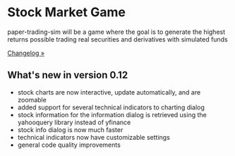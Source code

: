 # Stock Market Game
paper-trading-sim will be a game where the goal is to generate the highest returns possible trading real securities and derivatives with simulated funds

[Changelog »](https://github.com/KingRay171/paper-trading-sim/blob/main/CHANGELOG.rst)

What's new in version 0.12
-------------------------
- stock charts are now interactive, update automatically, and are zoomable
- added support for several technical indicators to charting dialog
- stock information for the information dialog is retrieved using the yahooquery library instead of yfinance
- stock info dialog is now much faster
- technical indicators now have customizable settings
- general code quality improvements